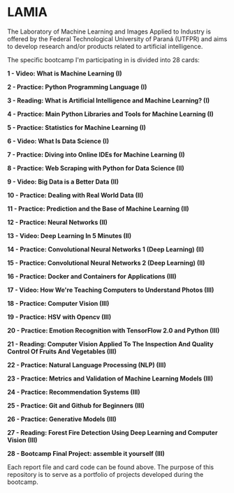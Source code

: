 # LAMIA
The Laboratory of Machine Learning and Images Applied to Industry is offered by the Federal Technological University of Paraná (UTFPR) and aims to develop research and/or products related to artificial intelligence.

The specific bootcamp I'm participating in is divided into 28 cards:

**1 - Video: What is Machine Learning (I)**

**2 - Practice: Python Programming Language (I)**

**3 - Reading: What is Artificial Intelligence and Machine Learning? (I)**

**4 - Practice: Main Python Libraries and Tools for Machine Learning (I)**

**5 - Practice: Statistics for Machine Learning (I)**

**6 - Video: What Is Data Science (I)**

**7 - Practice: Diving into Online IDEs for Machine Learning (I)**

**8 - Practice: Web Scraping with Python for Data Science (II)**

**9 - Video: Big Data is a Better Data (II)**

**10 - Practice: Dealing with Real World Data (II)**

**11 - Practice: Prediction and the Base of Machine Learning (II)**

**12 - Practice: Neural Networks (II)**

**13 - Video: Deep Learning In 5 Minutes (II)**

**14 - Practice: Convolutional Neural Networks 1 (Deep Learning) (II)**

**15 - Practice: Convolutional Neural Networks 2 (Deep Learning) (II)**

**16 - Practice: Docker and Containers for Applications (III)**

**17 - Video: How We're Teaching Computers to Understand Photos (III)**

**18 - Practice: Computer Vision (III)**

**19 - Practice: HSV with Opencv (III)**

**20 - Practice: Emotion Recognition with TensorFlow 2.0 and Python (III)**

**21 - Reading: Computer Vision Applied To The Inspection And Quality Control Of Fruits And Vegetables (III)**

**22 - Practice: Natural Language Processing (NLP) (III)**

**23 - Practice: Metrics and Validation of Machine Learning Models (III)**

**24 - Practice: Recommendation Systems (III)**

**25 - Practice: Git and Github for Beginners (III)**

**26 - Practice: Generative Models (III)**

**27 - Reading: Forest Fire Detection Using Deep Learning and Computer Vision (III)**

**28 - Bootcamp Final Project: assemble it yourself (III)**

Each report file and card code can be found above. The purpose of this repository is to serve as a portfolio of projects developed during the bootcamp.
